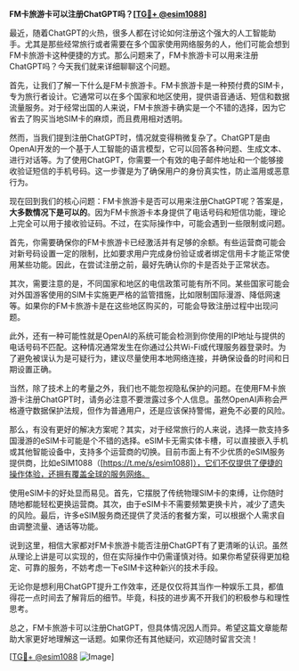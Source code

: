 **FM卡旅游卡可以注册ChatGPT吗？[[TG💪+ @esim1088](https://t.me/s/esim1088)]**

最近，随着ChatGPT的火热，很多人都在讨论如何注册这个强大的人工智能助手。尤其是那些经常旅行或者需要在多个国家使用网络服务的人，他们可能会想到FM卡旅游卡这种便捷的方式。那么问题来了，FM卡旅游卡可以用来注册ChatGPT吗？今天我们就来详细聊聊这个问题。

首先，让我们了解一下什么是FM卡旅游卡。FM卡旅游卡是一种预付费的SIM卡，专为旅行者设计。它通常可以在多个国家和地区使用，提供语音通话、短信和数据流量服务。对于经常出国的人来说，FM卡旅游卡确实是一个不错的选择，因为它省去了购买当地SIM卡的麻烦，而且费用相对透明。

然而，当我们提到注册ChatGPT时，情况就变得稍微复杂了。ChatGPT是由OpenAI开发的一个基于人工智能的语言模型，它可以回答各种问题、生成文本、进行对话等。为了使用ChatGPT，你需要一个有效的电子邮件地址和一个能够接收验证短信的手机号码。这一步骤是为了确保用户的身份真实性，防止滥用或恶意行为。

现在回到我们的核心问题：FM卡旅游卡是否可以用来注册ChatGPT呢？答案是，**大多数情况下是可以的**。因为FM卡旅游卡本身提供了电话号码和短信功能，理论上完全可以用于接收验证码。不过，在实际操作中，可能会遇到一些限制或问题。

首先，你需要确保你的FM卡旅游卡已经激活并有足够的余额。有些运营商可能会对新号码设置一定的限制，比如要求用户完成身份验证或者绑定信用卡才能正常使用某些功能。因此，在尝试注册之前，最好先确认你的卡是否处于正常状态。

其次，需要注意的是，不同国家和地区的电信政策可能有所不同。某些国家可能会对外国游客使用的SIM卡实施更严格的监管措施，比如限制国际漫游、降低网速等。如果你的FM卡旅游卡是在这些地区购买的，可能会导致注册过程中出现问题。

此外，还有一种可能性就是OpenAI的系统可能会检测到你使用的IP地址与提供的电话号码不匹配。这种情况通常发生在你通过公共Wi-Fi或代理服务器登录时。为了避免被误认为是可疑行为，建议尽量使用本地网络连接，并确保设备的时间和日期设置正确。

当然，除了技术上的考量之外，我们也不能忽视隐私保护的问题。在使用FM卡旅游卡注册ChatGPT时，请务必注意不要泄露过多个人信息。虽然OpenAI声称会严格遵守数据保护法规，但作为普通用户，还是应该保持警惕，避免不必要的风险。

那么，有没有更好的解决方案呢？其实，对于经常旅行的人来说，选择一款支持多国漫游的eSIM卡可能是个不错的选择。eSIM卡无需实体卡槽，可以直接嵌入手机或其他智能设备中，支持多个运营商的切换。目前市面上有不少优质的eSIM服务提供商，比如eSIM1088（[https://t.me/s/esim1088]），它们不仅提供了便捷的操作体验，还拥有覆盖全球的服务网络。

使用eSIM卡的好处显而易见。首先，它摆脱了传统物理SIM卡的束缚，让你随时随地都能轻松更换运营商。其次，由于eSIM卡不需要频繁更换卡片，减少了遗失的风险。最后，许多eSIM服务商还提供了灵活的套餐方案，可以根据个人需求自由调整流量、通话等功能。

说到这里，相信大家都对FM卡旅游卡能否注册ChatGPT有了更清晰的认识。虽然从理论上讲是可以实现的，但在实际操作中仍需谨慎对待。如果你希望获得更加稳定、可靠的服务，不妨考虑一下eSIM卡这种新兴的技术手段。

无论你是想利用ChatGPT提升工作效率，还是仅仅将其当作一种娱乐工具，都值得花一点时间去了解背后的细节。毕竟，科技的进步离不开我们的积极参与和理性思考。

总之，FM卡旅游卡可以注册ChatGPT，但具体情况因人而异。希望这篇文章能帮助大家更好地理解这一话题。如果你还有其他疑问，欢迎随时留言交流！

[[TG💪+ @esim1088](https://t.me/s/esim1088) ![Image](https://i.postimg.cc/4NQfJmqS/Snipaste-2025-05-13-00-14-12.png)]